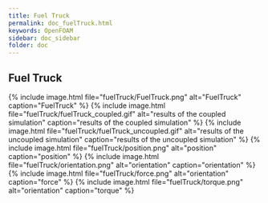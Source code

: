 ```yaml
---
title: Fuel Truck
permalink: doc_fuelTruck.html
keywords: OpenFOAM
sidebar: doc_sidebar
folder: doc
---
```


## Fuel Truck


{% include image.html file="fuelTruck/FuelTruck.png"  alt="FuelTruck" caption="FuelTruck" %}
{% include image.html file="fuelTruck/fuelTruck_coupled.gif"  alt="results of the coupled simulation" caption="results of the coupled simulation" %}
{% include image.html file="fuelTruck/fuelTruck_uncoupled.gif"  alt="results of the uncoupled simulation" caption="results of the uncoupled simulation" %}
{% include image.html file="fuelTruck/position.png"   alt="position" caption="position" %}
{% include image.html file="fuelTruck/orientation.png"   alt="orientation" caption="orientation" %}
{% include image.html file="fuelTruck/force.png"   alt="orientation" caption="force" %}
{% include image.html file="fuelTruck/torque.png"   alt="orientation" caption="torque" %}